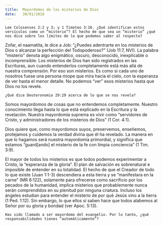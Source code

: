 ```yaml
---
title:  Mayordomos de los misterios de Dios
date:   30/01/2018
---
```


`Lee Colosenses 2:2 y 3; y 1 Timoteo 3:16. ¿Qué identifican estos versículos como un “misterio”? El hecho de que sea un “misterio” ¿qué nos dice sobre los límites de lo que podemos saber al respecto?`

Zofar, el naamatita, le dice a Job: “¿Puedes adentrarte en los misterios de Dios o alcanzar la perfección del Todopoderoso?” (Job 11:7, NVI). La palabra “misterio” denota algo enigmático, oscuro, desconocido, inexplicable o incomprensible. Los misterios de Dios han sido registrados en las Escrituras, aun cuando entenderlos completamente está más allá de nuestra comprensión. Por eso son misterios. Es como si cada uno de nosotros fuese una persona miope que mira hacia el cielo, con la esperanza de ver hasta el menor detalle. No podemos “ver” esos misterios hasta que Dios no los revele. 

`¿Qué dice Deuteronomio 29:29 acerca de lo que se nos revela?`

Somos mayordomos de cosas que no entendemos completamente. Nuestro conocimiento llega hasta lo que está explicado en la Escritura y la revelación. Nuestra mayordomía suprema es vivir como “servidores de Cristo, y administradores de los misterios de Dios” (1 Cor. 4:1). 

Dios quiere que, como mayordomos suyos, preservemos, enseñemos, protejamos y cuidemos la verdad divina que él ha revelado. La manera en que lo hagamos será nuestra mayordomía primordial, y significa que estamos “guard[ando] el misterio de la fe con limpia conciencia” (1 Tim. 3:9). 

El mayor de todos los misterios es que todos podemos experimentar a Cristo, la “esperanza de la gloria”. El plan de salvación es sobrenatural e imposible de entender en su totalidad. El hecho de que el Creador de todo lo que existe (Juan 1:1-3) descendiera a esta tierra y se “manifestara en la carne” (MR 6:122), solamente para ofrecerse como sacrificio por los pecados de la humanidad, implica misterios que probablemente nunca serán comprendidos en su plenitud por ninguna criatura. Incluso los ángeles estudian para entender el misterio de por qué Jesús vino a la tierra (1 Ped. 1:12). Sin embargo, lo que ellos sí saben hace que todos alabemos al Señor por su gloria y bondad (ver Apoc. 5:13). 

`Has sido llamado a ser mayordomo del evangelio. Por lo tanto, ¿qué responsabilidades tienes “automáticamente”?`